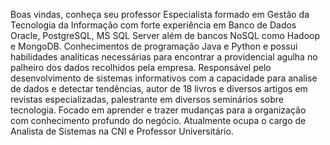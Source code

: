 Boas vindas, conheça seu professor
Especialista formado em Gestão da Tecnologia da Informação com forte experiência em Banco de Dados Oracle, PostgreSQL, MS SQL Server além de bancos NoSQL como Hadoop e MongoDB. Conhecimentos de programação Java e Python e possui habilidades analíticas necessárias para encontrar a providencial agulha no palheiro dos dados recolhidos pela empresa. Responsável pelo desenvolvimento de sistemas informativos com a capacidade para analise de dados e detectar tendências, autor de 18 livros e diversos artigos em revistas especializadas, palestrante em diversos seminários sobre tecnologia. 
Focado em aprender e trazer mudanças para a organização com conhecimento profundo do negócio. 
Atualmente ocupa o cargo de Analista de Sistemas na CNI e Professor Universitário.
